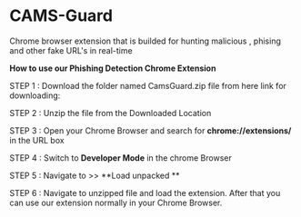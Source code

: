 # CAMS-Guard
Chrome browser extension that is builded for hunting malicious , phising and other fake URL's in real-time


**How to use our Phishing Detection Chrome Extension**

STEP 1 : Download the folder named CamsGuard.zip file from here
          link for downloading:

STEP 2 : Unzip the file from the Downloaded Location

STEP 3 : Open your Chrome Browser and search for **chrome://extensions/** in the URL box

STEP 4 : Switch to **Developer Mode** in the chrome Browser

STEP 5 : Navigate to >> **Load unpacked **

STEP 6 : Navigate to unzipped file and load the extension. After that you can use our extension normally in your Chrome Browser.
